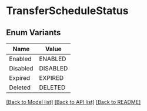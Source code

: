 # TransferScheduleStatus

## Enum Variants

| Name | Value |
|---- | -----|
| Enabled | ENABLED |
| Disabled | DISABLED |
| Expired | EXPIRED |
| Deleted | DELETED |


[[Back to Model list]](../README.md#documentation-for-models) [[Back to API list]](../README.md#documentation-for-api-endpoints) [[Back to README]](../README.md)


